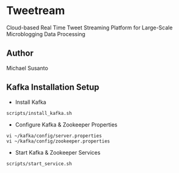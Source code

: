 # Tweetream
Cloud-based Real Time Tweet Streaming Platform for Large-Scale Microblogging Data Processing

## Author
Michael Susanto

## Kafka Installation Setup
- Install Kafka
```
scripts/install_kafka.sh
```

- Configure Kafka & Zookeeper Properties
```
vi ~/kafka/config/server.properties
vi ~/kafka/config/zookeeper.properties
```

- Start Kafka & Zookeeper Services
```
scripts/start_service.sh
```
